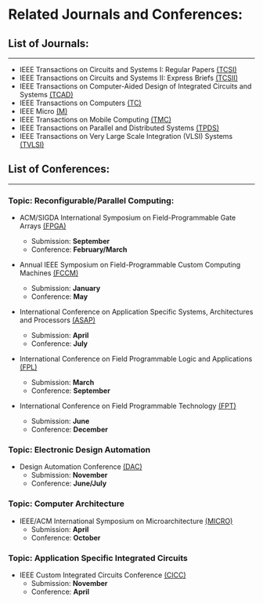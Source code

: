 # Related Journals and Conferences:

## List of Journals:
--------------------------------------------------------------------------
- IEEE Transactions on Circuits and Systems I: Regular Papers [(TCSI)](https://ieeexplore-ieee-org.ezproxy.gl.iit.edu/xpl/RecentIssue.jsp?punumber=8919)
- IEEE Transactions on Circuits and Systems II: Express Briefs [(TCSII)](https://ieeexplore-ieee-org.ezproxy.gl.iit.edu/xpl/RecentIssue.jsp?punumber=8920)
- IEEE Transactions on Computer-Aided Design of Integrated Circuits and Systems [(TCAD)](https://ieeexplore-ieee-org.ezproxy.gl.iit.edu/xpl/RecentIssue.jsp?punumber=43)
- IEEE Transactions on Computers [(TC)](https://ieeexplore-ieee-org.ezproxy.gl.iit.edu/xpl/RecentIssue.jsp?punumber=12)
- IEEE Micro [(M)](https://ieeexplore.ieee.org/xpl/RecentIssue.jsp?punumber=40)
- IEEE Transactions on Mobile Computing [(TMC)](https://ieeexplore-ieee-org.ezproxy.gl.iit.edu/xpl/RecentIssue.jsp?punumber=7755)
- IEEE Transactions on Parallel and Distributed Systems [(TPDS)](https://ieeexplore-ieee-org.ezproxy.gl.iit.edu/xpl/RecentIssue.jsp?punumber=71)
- IEEE Transactions on Very Large Scale Integration (VLSI) Systems [(TVLSI)](https://ieeexplore.ieee.org/xpl/RecentIssue.jsp?punumber=92)

## List of Conferences:
--------------------------------------------------------------------------
### Topic: Reconfigurable/Parallel Computing:
- ACM/SIGDA International Symposium on Field-Programmable Gate Arrays [(FPGA)](https://www.isfpga.org/)
  - Submission: **September**
  - Conference: **February/March**

- Annual IEEE Symposium on Field-Programmable Custom Computing Machines [(FCCM)](https://ieeexplore-ieee-org.ezproxy.gl.iit.edu/xpl/conhome/1000289/all-proceedings)
  - Submission: **January**
  - Conference: **May**
 
- International Conference on Application Specific Systems, Architectures and Processors [(ASAP)](https://www.asap2024.org/)
  - Submission: **April**
  - Conference: **July**

- International Conference on Field Programmable Logic and Applications [(FPL)](https://ieeexplore-ieee-org.ezproxy.gl.iit.edu/xpl/conhome/1001053/all-proceedings)
  - Submission: **March**
  - Conference: **September**
 
- International Conference on Field Programmable Technology [(FPT)](https://fpt2024.org/)
  - Submission: **June**
  - Conference: **December**

### Topic: Electronic Design Automation
- Design Automation Conference [(DAC)](https://www.dac.com/)
  - Submission: **November**
  - Conference: **June/July**

### Topic: Computer Architecture
- IEEE/ACM International Symposium on Microarchitecture [(MICRO)](https://ieeexplore-ieee-org.ezproxy.gl.iit.edu/xpl/conhome/1000440/all-proceedings)
  - Submission: **April**
  - Conference: **October**

### Topic: Application Specific Integrated Circuits 
- IEEE Custom Integrated Circuits Conference [(CICC)](https://ieeexplore-ieee-org.ezproxy.gl.iit.edu/xpl/conhome/1000173/all-proceedings)
  - Submission: **November**
  - Conference: **April**
